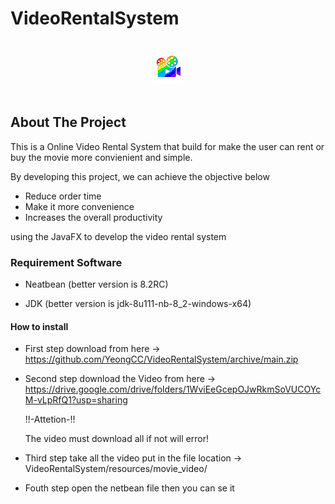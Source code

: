 # VideoRentalSystem

<br />
<div align="center">
  <a href="https://github.com/YeongCC/VideoRentalSystem"><img src="resources/small.png" alt="Forks Badge"/></a>
</div>
<br />

## About The Project

This is a Online Video Rental System that build for make the user can rent or buy the movie more convienient and simple. 

By developing this project, we can achieve the objective below
-	Reduce order time
-	Make it more convenience 
-	Increases the overall productivity

using the JavaFX to develop the video rental system

### Requirement Software
- Neatbean (better version is 8.2RC)

- JDK (better version is jdk-8u111-nb-8_2-windows-x64)

#### How to install
- First step download from here -> https://github.com/YeongCC/VideoRentalSystem/archive/main.zip

- Second step download the Video from here -> https://drive.google.com/drive/folders/1WviEeGcepOJwRkmSoVUCOYcM-vLpRfQ1?usp=sharing

  !!-Attetion-!!
  
  The video must download all if not will error!

- Third step take all the video put in the file location -> VideoRentalSystem/resources/movie_video/

- Fouth step open the netbean file then you can se it
